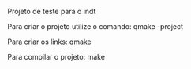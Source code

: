 Projeto de teste para o indt

Para criar o projeto utilize o comando:
    qmake -project

Para criar os links:
    qmake

Para compilar o projeto:
    make